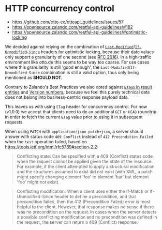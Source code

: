# HTTP concurrency control

- <https://github.com/otto-ec/ottoapi_guidelines/issues/57>
- <https://opensource.zalando.com/restful-api-guidelines/#182>
- <https://opensource.zalando.com/restful-api-guidelines/#optimistic-locking>

We decided against relying on the combination of [`Last-Modified`](https://tools.ietf.org/html/rfc2616#section-14.29)/[`If-Unmodified-Since`](https://tools.ietf.org/html/rfc2616#section-14.28) headers for optimistic locking, because their date values only support a granularity of one second (see [RFC 2616](https://tools.ietf.org/html/rfc2616#section-3.3.1)). In a high-traffic environment like otto.de this seems to be way too coarse. For use cases where this granularity is still 'good enough', the `Last-Modified`/`If-Unmodified-Since` combination is still a valid option, thus only being mentioned as **SHOULD NOT**.

Contrary to Zalando's Best Practices we also opted against [`ETags` in result entities](https://opensource.zalando.com/restful-api-guidelines/#etag-in-result-entities) and [Version numbers](https://opensource.zalando.com/restful-api-guidelines/#_version_numbers), because we feel this purely technical data does not belong into business-centric response payload data.

This leaves us with using `ETag` header for concurrency control. For now (v1.0.0) we accept that clients need to do an additional `GET` or `HEAD` roundtrip in order to fetch the current `ETag` value prior to using it in subsequent requests.

When using `PATCH` with `application/json-patch+json`, a server should answer with status code `409 Conflict` instead of `412 Precondition Failed` when the `test` operation failed, based on <https://tools.ietf.org/html/rfc5789#section-2.2>:

> Conflicting state: Can be specified with a 409 (Conflict) status
> code when the request cannot be applied given the state of the
> resource. For example, if the client attempted to apply a
> structural modification and the structures assumed to exist did
> not exist (with XML, a patch might specify changing element 'foo'
> to element 'bar' but element 'foo' might not exist).

> Conflicting modification: When a client uses either the If-Match or
> If-Unmodified-Since header to define a precondition, and that
> precondition failed, then the 412 (Precondition Failed) error is
> most helpful to the client. However, that response makes no sense
> if there was no precondition on the request. In cases when the
> server detects a possible conflicting modification and no
> precondition was defined in the request, the server can return a
> 409 (Conflict) response.
